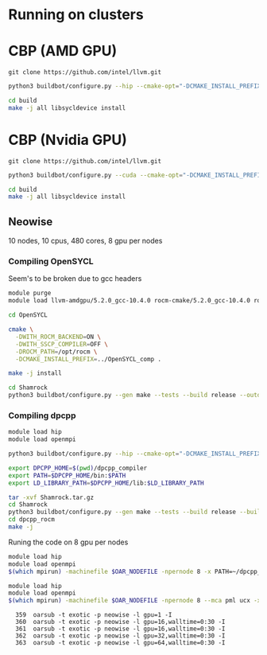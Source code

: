 # Running on clusters

# CBP (AMD GPU)

`git clone https://github.com/intel/llvm.git`

```bash
python3 buildbot/configure.py --hip --cmake-opt="-DCMAKE_INSTALL_PREFIX=../../dpcpp_compiler" --cmake-opt="-DSYCL_BUILD_PI_HIP_ROCM_DIR=/opt/rocm" --cmake-gen "Unix Makefiles"
```

```bash
cd build
make -j all libsycldevice install
```

# CBP (Nvidia GPU)

`git clone https://github.com/intel/llvm.git`

```bash
python3 buildbot/configure.py --cuda --cmake-opt="-DCMAKE_INSTALL_PREFIX=../../dpcpp_compiler" --cmake-gen "Unix Makefiles"
```

```bash
cd build
make -j all libsycldevice install
```


## Neowise
10 nodes, 10 cpus, 480 cores, 8 gpu per nodes


### Compiling OpenSYCL

Seem's to be broken due to gcc headers  
```bash
module purge
module load llvm-amdgpu/5.2.0_gcc-10.4.0 rocm-cmake/5.2.0_gcc-10.4.0 rocm-opencl/5.2.0_gcc-10.4.0 rocm-openmp-extras/5.2.0_gcc-10.4.0 rocm-smi-lib/5.2.3_gcc-10.4.0 rocminfo/5.2.0_gcc-10.4.0 llvm
```

```bash
cd OpenSYCL

cmake \
  -DWITH_ROCM_BACKEND=ON \
  -DWITH_SSCP_COMPILER=OFF \
  -DROCM_PATH=/opt/rocm \
  -DCMAKE_INSTALL_PREFIX=../OpenSYCL_comp .

make -j install
```

```bash
cd Shamrock
python3 buildbot/configure.py --gen make --tests --build release --outdir build --cxxpath ../OpenSYCL_comp --compiler opensycl --profile hip-gfx906
```
### Compiling dpcpp

```bash
module load hip
module load openmpi

```

```bash
python3 buildbot/configure.py --hip --cmake-opt="-DCMAKE_INSTALL_PREFIX=../../dpcpp_compiler" --cmake-opt="-DSYCL_BUILD_PI_HIP_ROCM_DIR=/opt/rocm" --cmake-gen "Unix Makefiles"
```

```bash
export DPCPP_HOME=$(pwd)/dpcpp_compiler
export PATH=$DPCPP_HOME/bin:$PATH
export LD_LIBRARY_PATH=$DPCPP_HOME/lib:$LD_LIBRARY_PATH

tar -xvf Shamrock.tar.gz 
cd Shamrock
python3 buildbot/configure.py --gen make --tests --build release --builddir dpcpp_rocm --cxxpath ../llvm/build --compiler intel_llvm --profile hip-gfx906 --cxxflags="--rocm-path=/opt/rocm"
cd dpcpp_rocm
make -j
```

Runing the code on 8 gpu per nodes
```bash
module load hip
module load openmpi
$(which mpirun) -machinefile $OAR_NODEFILE -npernode 8 -x PATH=~/dpcpp_compiler/bin:$PATH -x LD_LIBRARY_PATH=~/dpcpp_compiler/lib:$LD_LIBRARY_PATH ./shamrock --sycl-cfg auto:HIP --loglevel 1 --sycl-ls-map  --benchmark-mpi --rscript ../exemples/spherical_wave.py
```


```bash
module load hip
module load openmpi
$(which mpirun) -machinefile $OAR_NODEFILE -npernode 8 --mca pml ucx -x UCX_TLS=self,sm,rocm -x PATH=~/dpcpp_compiler/bin:$PATH -x LD_LIBRARY_PATH=~/dpcpp_compiler/lib:$LD_LIBRARY_PATH ./shamrock --sycl-cfg auto:HIP --loglevel 1 --sycl-ls-map  --benchmark-mpi --rscript ../exemples/spherical_wave.py
```




```
  359  oarsub -t exotic -p neowise -l gpu=1 -I
  360  oarsub -t exotic -p neowise -l gpu=16,walltime=0:30 -I
  361  oarsub -t exotic -p neowise -l gpu=16,walltime=0:30 -I
  362  oarsub -t exotic -p neowise -l gpu=32,walltime=0:30 -I
  363  oarsub -t exotic -p neowise -l gpu=64,walltime=0:30 -I
```